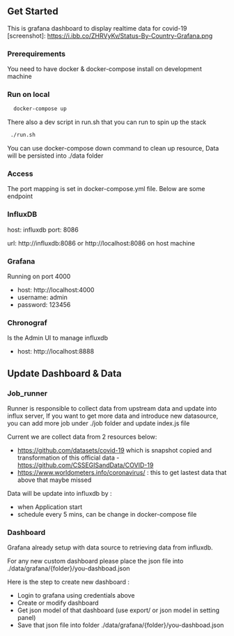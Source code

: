 ## Get Started
This is grafana dashboard to display realtime data for covid-19
[screenshot]: https://i.ibb.co/ZHRVyKv/Status-By-Country-Grafana.png
### Prerequirements
You need to have docker & docker-compose install on development machine

### Run on local
```sh
  docker-compose up
```

There also a dev script in run.sh that you can run to spin up the stack
```sh
 ./run.sh

```

You can use docker-compose down command to clean up resource, Data will be persisted into ./data folder

### Access
The port mapping is set in docker-compose.yml file. Below are some endpoint

### InfluxDB
host: influxdb
port: 8086 

url: http://influxdb:8086 or http://localhost:8086 on host machine


### Grafana

Running on port 4000 
- host: http://localhost:4000
- username: admin
- password: 123456

### Chronograf
Is the Admin UI to manage influxdb
- host: http://localhost:8888

## Update Dashboard & Data
### Job_runner
Runner is responsible to collect data from upstream data and update into influx server, If you want to get more data and introduce new datasource, you can add more job  under ./job folder and update index.js file

Current we are collect data from 2 resources below:
- https://github.com/datasets/covid-19 which is snapshot copied and transformation of this official data - https://github.com/CSSEGISandData/COVID-19
- https://www.worldometers.info/coronavirus/ : this to get lastest data that above that maybe missed

Data will be update into influxdb by :
- when Application start
- schedule every 5 mins, can be change in docker-compose file
### Dashboard
Grafana already setup with data source to retrieving data from influxdb. 

For any new custom dashboard please place the json file into ./data/grafana/{folder}/you-dashboad.json

Here is the step to create new dashboard :
- Login to grafana using credentials above
- Create or modify dashboard
- Get json model of that dashboard (use export/ or json model in setting panel)
- Save that json file into folder ./data/grafana/{folder}/you-dashboad.json

